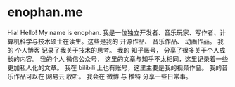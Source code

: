 # enophan.me

Hia! Hello!
My name is enophan.
我是一位独立开发者、音乐玩家、写作者、计算机科学与技术硕士在读生。这些是我的 开源作品、 音乐作品、 动画作品。
我的 个人博客 记录了我关于技术的思考。 我的 知乎账号， 分享了很多关于个人成长的内容。 我的个人 微信公众号， 这里的文章与知乎不太相同，这里记录着一些更加私人化的文章。 我在 bilibili 上也有账号，这里主要是我的视频作品。 我的音乐作品可以在 网易云 收听。 我会在 微博 与 推特 分享一些日常事。
